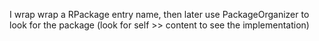 I wrap wrap a RPackage entry name, then later use PackageOrganizer to look for the package (look for self >> content to see the implementation)